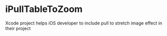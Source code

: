 # iPullTableToZoom

Xcode project helps iOS developer to include pull to stretch image effect in their project
